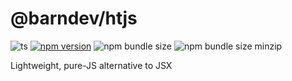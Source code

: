 # @barndev/htjs

![ts](https://badgen.net/badge/-/TypeScript?icon=typescript&label&labelColor=blue&color=555555)
[![npm version](https://badge.fury.io/js/@barndev%2Fhtjs.svg)](https://www.npmjs.com/package/@barndev/htjs)
![npm bundle size](https://img.shields.io/bundlephobia/min/@barndev/htjs)
![npm bundle size minzip](https://img.shields.io/bundlephobia/minzip/@barndev/htjs)

Lightweight, pure-JS alternative to JSX
